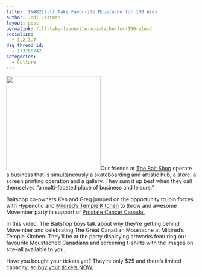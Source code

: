 ```yaml
---
title: 'I&#8217;ll Take Favourite Moustache for 100 Alex'
author: Jodi Lastman
layout: post
permalink: /ill-take-favourite-moustache-for-100-alex/
socialize:
  - 1,2,3,7
dsq_thread_id:
  - 173766742
categories:
  - Culture
---
```

<a rel="attachment wp-att-3813" href="http://hypenotic.com/meaning-fulmarketing/3812/ill-take-favourite-moustache-for-100-alex/attachment/hypenotic_movember_badge-3"><img class="alignleft size-thumbnail wp-image-3813" title="Hypenotic_movember_badge" src="http://hypenotic.com/wordpress/wp-content/uploads/2010/11/Hypenotic_movember_badge2-250x250.jpg" alt="" width="250" height="250" /></a>Our friends at [The Bait Shop][1] operate a business that is simultaneously a skateboarding and artistic hub, a store, a screen printing operation and a gallery. They sum it up best when they call themselves &#8220;a multi-faceted place of business and leisure.&#8221;

Baitshop co-owners Ken and Greg jumped on the opportunity to join forces with Hypenotic and [Mildred&#8217;s Temple Kitchen][2] to throw and awesome Movember party in support of [Prostate Cancer Canada. ][3]

In this video, The Baitshop boys talk about why they&#8217;re getting behind Movember and celebrating The Great Canadian Moustache at Mildred&#8217;s Temple Kitchen. They&#8217;ll be at the party displaying artworks featuring our favourite Moustached Canadians and screening t-shirts with the images on site&#8211;all available to you.

Have you bought your tickets yet? They&#8217;re only $25 and there&#8217;s limited capacity, so[ buy your tickets NOW.][4]

 [1]: http://www.thebaitshop.ca/
 [2]: http://www.templekitchen.com/
 [3]: http://www.prostatecancer.ca/
 [4]: http://moustacheparty.eventbrite.com/
